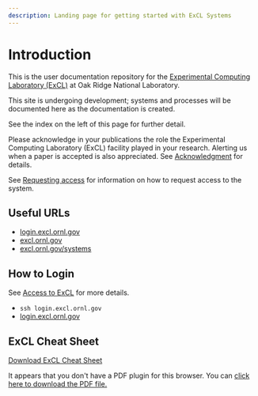 ```yaml
---
description: Landing page for getting started with ExCL Systems
---
```


# Introduction

This is the user documentation repository for the [Experimental Computing Laboratory \(ExCL\)](https://excl.ornl.gov/) at Oak Ridge National Laboratory.

This site is undergoing development; systems and processes will be documented here as the documentation is created.

See the index on the left of this page for further detail.

Please acknowledge in your publications the role the Experimental Computing Laboratory \(ExCL\) facility played in your research. Alerting us when a paper is accepted is also appreciated. See [Acknowledgment](acknowledgment.md) for details.

See [Requesting access](excl-support/access-info.md) for information on how to request access to the system.

## Useful URLs

* [login.excl.ornl.gov](https://login.excl.ornl.gov:300)
* [excl.ornl.gov](https://excl.ornl.gov/)
* [excl.ornl.gov/systems](https://excl.ornl.gov/excl-systems/)

## How to Login

See [Access to ExCL](excl-support/access.md) for more details.

* `ssh login.excl.ornl.gov`
* [login.excl.ornl.gov](https://login.excl.ornl.gov:300)

## ExCL Cheat Sheet

[Download ExCL Cheat Sheet](https://github.com/ExCL-Docs/excl-user-docs/tree/53e73fcdf63d23808aaf2c082791f19974d8874c/.gitbook/assets/ExCL-Cheat-Sheet.pdf)

It appears that you don't have a PDF plugin for this browser. You can [click here to download the PDF file.](https://github.com/ExCL-Docs/excl-user-docs/tree/53e73fcdf63d23808aaf2c082791f19974d8874c/.gitbook/assets/ExCL-Cheat-Sheet.pdf)

